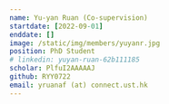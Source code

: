 ```yaml
---
name: Yu-yan Ruan (Co-supervision)
startdate: [2022-09-01]
enddate: []
image: /static/img/members/yuyanr.jpg
position: PhD Student
# linkedin: yuyan-ruan-62b111185
scholar: PlfuI2AAAAAJ
github: RYY0722
email: yruanaf (at) connect.ust.hk
---
```

